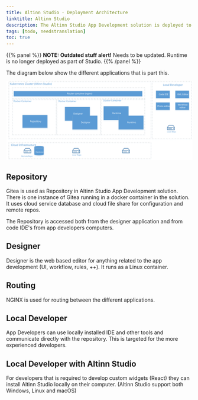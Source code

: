 ```yaml
---
title: Altinn Studio - Deployment Architecture
linktitle: Altinn Studio
description: The Altinn Studio App Development solution is deployed to a Kubernetes Cluster.
tags: [todo, needstranslation]
toc: true
---
```


{{% panel %}}
**NOTE: Outdated stuff alert!** Needs to be updated. Runtime is no longer deployed as part of Studio.
{{% /panel %}}

The diagram below show the different applications that is part this.

![Altinn Studio](altinnstudio_deployment_architecture.svg "Altinn Studio")

## Repository
Gitea is used as Repository in Altinn Studio App Development solution. There is one 
instance of Gitea running in a docker container in the solution.
It uses cloud service database and cloud file share for configuration and remote repos.

The Repository is accessed both from the designer application and from code IDE's from
app developers computers. 

## Designer
Designer is the web based editor for anything related to the app development (UI, workflow, rules, ++).
It runs as a Linux container.

## Routing
NGINX is used for routing between the different applications.

## Local Developer
App Developers can use locally installed IDE and other tools and communicate directly 
with the repository. This is targeted for the more experienced developers.

## Local Developer with Altinn Studio
For developers that is required to develop custom widgets (React) they can install 
Altinn Studio locally on their computer. (Altinn Studio support both Windows, Linux and macOS)




